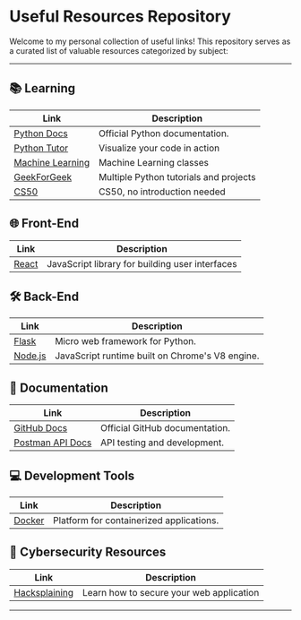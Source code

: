 # Useful Resources Repository


Welcome to my personal collection of useful links! This repository serves as a curated list of valuable resources categorized by subject:


---

## 📚 Learning

| Link                                          | Description                                  |
| --------------------------------------------- | -------------------------------------------- |
| [Python Docs](https://docs.python.org/3/)     | Official Python documentation.               |
| [Python Tutor](https://pythontutor.com/render.html#mode=edit)|Visualize your code in action  |
| [Machine Learning](https://www.youtube.com/watch?v=mbyG85GZ0PI&ab_channel=caltech)|Machine Learning classes  |
| [GeekForGeek](https://www.geeksforgeeks.org/data-science-with-python-tutorial/)| Multiple Python tutorials and projects |
| [CS50](https://cs50.harvard.edu/x/2025/)| CS50, no introduction needed |

## 🌐 Front-End

| Link                                   | Description                                      |
| -------------------------------------- | ------------------------------------------------ |
| [React](https://reactjs.org)           | JavaScript library for building user interfaces |

## 🛠️ Back-End

| Link                                       | Description                                     |
| ------------------------------------------ | ----------------------------------------------- |
| [Flask](https://flask.palletsprojects.com) | Micro web framework for Python.                 |
| [Node.js](https://nodejs.org)              | JavaScript runtime built on Chrome's V8 engine. |

## 📄 Documentation

| Link                                             | Description                    |
| ------------------------------------------------ | ------------------------------ |
| [GitHub Docs](https://docs.github.com)           | Official GitHub documentation. |
| [Postman API Docs](https://learning.postman.com) | API testing and development.   |

## 💻 Development Tools

| Link                                     | Description                              |
| ---------------------------------------- | ---------------------------------------- |
| [Docker](https://www.docker.com)         | Platform for containerized applications. |

## 🔐 Cybersecurity Resources

| Link                                     | Description                              |
| ---------------------------------------- | ---------------------------------------- |
| [Hacksplaining](https://www.hacksplaining.com/lessons) | Learn how to secure your web application |

---


